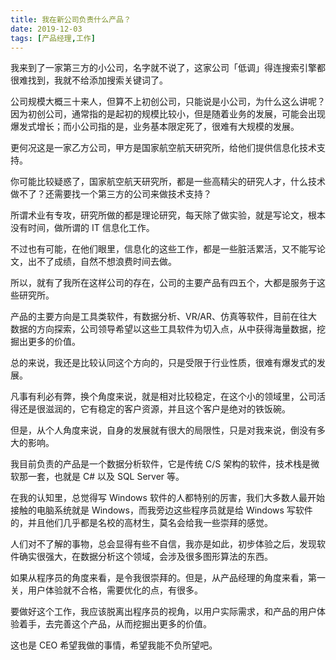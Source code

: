 ```yaml
---
title: 我在新公司负责什么产品？
date: 2019-12-03
tags: [产品经理,工作]
---
```


我来到了一家第三方的小公司，名字就不说了，这家公司「低调」得连搜索引擎都很难找到，我就不给添加搜索关键词了。

公司规模大概三十来人，但算不上初创公司，只能说是小公司，为什么这么讲呢？因为初创公司，通常指的是起初的规模比较小，但是随着业务的发展，可能会出现爆发式增长；而小公司指的是，业务基本限定死了，很难有大规模的发展。

更何况这是一家乙方公司，甲方是国家航空航天研究所，给他们提供信息化技术支持。

你可能比较疑惑了，国家航空航天研究所，都是一些高精尖的研究人才，什么技术做不了？还需要找一个第三方的公司来做技术支持？

所谓术业有专攻，研究所做的都是理论研究，每天除了做实验，就是写论文，根本没有时间，做所谓的 IT 信息化工作。

不过也有可能，在他们眼里，信息化的这些工作，都是一些脏活累活，又不能写论文，出不了成绩，自然不想浪费时间去做。

所以，就有了我所在这样公司的存在，公司的主要产品有四五个，大都是服务于这些研究所。

产品的主要方向是工具类软件，有数据分析、VR/AR、仿真等软件，目前在往大数据的方向探索，公司领导希望以这些工具软件为切入点，从中获得海量数据，挖掘出更多的价值。

总的来说，我还是比较认同这个方向的，只是受限于行业性质，很难有爆发式的发展。

凡事有利必有弊，换个角度来说，就是相对比较稳定，在这个小的领域里，公司活得还是很滋润的，它有稳定的客户资源，并且这个客户是绝对的铁饭碗。

但是，从个人角度来说，自身的发展就有很大的局限性，只是对我来说，倒没有多大的影响。

我目前负责的产品是一个数据分析软件，它是传统 C/S 架构的软件，技术栈是微软那一套，也就是 C# 以及 SQL Server 等。

在我的认知里，总觉得写 Windows 软件的人都特别的厉害，我们大多数人最开始接触的电脑系统就是 Windows，而我旁边这些程序员就是给 Windows 写软件的，并且他们几乎都是名校的高材生，莫名会给我一些崇拜的感觉。

人们对不了解的事物，总会显得有些不自信，我亦是如此，初步体验之后，发现软件确实很强大，在数据分析这个领域，会涉及很多图形算法的东西。

如果从程序员的角度来看，是令我很崇拜的。但是，从产品经理的角度来看，第一关，用户体验就不合格，需要优化的点，有很多。

要做好这个工作，我应该脱离出程序员的视角，以用户实际需求，和产品的用户体验着手，去完善这个产品，从而挖掘出更多的价值。

这也是 CEO 希望我做的事情，希望我能不负所望吧。